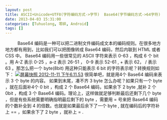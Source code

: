 ```yaml
---
layout: post
title: ASCII+Unicode+UTF8(字符编码方式->字节)  Base64(字节编码方式->64字符)
date: 2013-04-03 15:31:00
categories: [Tuhuolong, 零碎, Android]
tags: []
---
```

          Base64 编码是一种可以把二进制文件编码成文本的编码规则。在很多地方地方都有用到，比如我们可以把图像转成 Base64 编码，然后内联到 HTML 或者 CSS 中。
Base64 编码用一些很常见的 ASCII 字符来表示 0-63 ，构成 6 个 bit 。用 A-Z 表示 0-25 ，a-z 表示 26-51 ， 0-9 表示 52-61 , + 表示 62， / 表示 63 。那怎么把一个 byte(8bit) 用这种只能表示 6 bit 的字符表示呢？转换规则如下：
[![](http://blog.allenm.me/wp-content/uploads/2012/11/%E5%B1%8F%E5%B9%95%E5%BF%AB%E7%85%A7-2012-11-11-%E4%B8%8B%E5%8D%886.11.53.png "屏幕快照 2012-11-11 下午6.11.53")](http://blog.allenm.me/wp-content/uploads/2012/11/%E5%B1%8F%E5%B9%95%E5%BF%AB%E7%85%A7-2012-11-11-%E4%B8%8B%E5%8D%886.11.53.png)
很简单吧，就是用4个 Base64 编码来表示 3 个 byte 的内容。
如果到末尾，凑不齐 3 byte 怎么办呢？如果只有一个 byte ，就在后面补4个 0 bit ，构成 2 个 Base64 编码，如果余下 2 byte ,就补 2 个 0bit ，构成 3 个 Base64 编码。理论上，这样做就足够判断最后还剩下几个 byte ，但是有些系统需要明确指明最后剩下的 byte ，需要用 = 号来把 Base64 编码的个数补全到 4 的倍数。也就是如果最后余下了一个 byte , 就在编码后的字符补上 == ，如果余下了 2 byte ，就补上 = .

